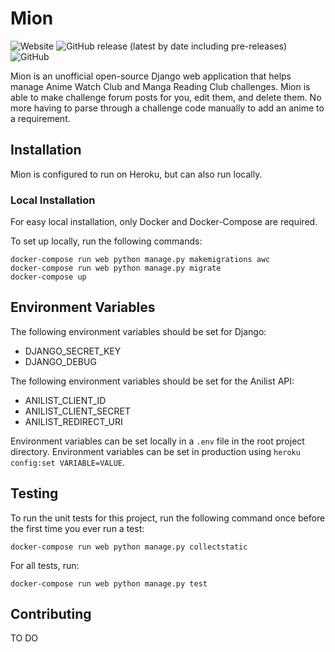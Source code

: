 # Mion

![Website](https://img.shields.io/website?down_color=lightgrey&down_message=offline&up_color=green&up_message=online&url=https%3A%2F%2Fmii-chan.herokuapp.com) ![GitHub release (latest by date including pre-releases)](https://img.shields.io/github/v/release/omn0mn0m/mion?include_prereleases) ![GitHub](https://img.shields.io/github/license/omn0mn0m/mion)

Mion is an unofficial open-source Django web application that helps manage Anime Watch Club and Manga Reading Club challenges. Mion is able to make challenge forum posts for you, edit them, and delete them. No more having to parse through a challenge code manually to add an anime to a requirement.

## Installation
Mion is configured to run on Heroku, but can also run locally.

### Local Installation
For easy local installation, only Docker and Docker-Compose are required.

To set up locally, run the following commands:

```
docker-compose run web python manage.py makemigrations awc
docker-compose run web python manage.py migrate
docker-compose up
```

## Environment Variables
The following environment variables should be set for Django:

- DJANGO_SECRET_KEY
- DJANGO_DEBUG

The following environment variables should be set for the Anilist API:

- ANILIST_CLIENT_ID
- ANILIST_CLIENT_SECRET
- ANILIST_REDIRECT_URI

Environment variables can be set locally in a `.env` file in the root project directory. Environment variables can be set in production using `heroku config:set VARIABLE=VALUE`.

## Testing
To run the unit tests for this project, run the following command once before the first time you ever run a test:

`docker-compose run web python manage.py collectstatic`

For all tests, run:

`docker-compose run web python manage.py test`

## Contributing
TO DO
